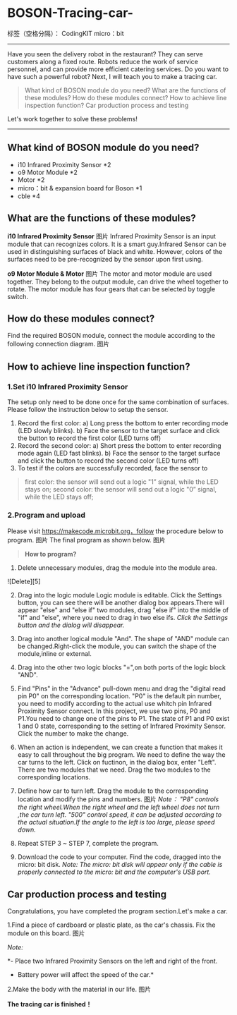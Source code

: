 # BOSON-Tracing-car-
标签（空格分隔）： CodingKIT micro：bit

---

Have you seen the delivery robot in the restaurant? They can serve customers along a fixed route. Robots reduce the work of service personnel, and can provide more efficient catering services. Do you want to have such a powerful robot?
Next, I will teach you to make a tracing car.
>What kind of BOSON module do you need?
>What are the functions of these modules?
>How do these modules connect?
>How to achieve line inspection function?
>Car production process and testing

Let's work together to solve these problems!

---
## **What kind of BOSON module do you need?**

 - i10 Infrared Proximity Sensor  *2 
 - o9 Motor Module  *2
 - Motor  *2
 - micro：bit & expansion board for Boson  *1
 - cble  *4
 
## **What are the functions of these modules?**

**i10 Infrared Proximity Sensor**
图片
Infrared Proximity Sensor is an input module that can recognizes colors. It is a smart guy.Infrared Sensor can be used in distinguishing surfaces of black and white. However, colors of the surfaces need to be pre-recognized by the sensor upon first using. 

**o9 Motor Module & Motor**
图片
The motor and motor module are used together. They belong to the output module, can drive the wheel together to rotate. The motor module has four gears that can be selected by toggle switch.
## **How do these modules connect?**

Find the required BOSON module, connect the module according to the following connection diagram.
图片

## **How to achieve line inspection function?**

### **1.Set i10 Infrared Proximity Sensor**
The setup only need to be done once for the same combination of surfaces. Please follow the instruction below to setup the sensor. 

 1. Record the first color: 
  a)	Long press the bottom to enter recording mode (LED slowly blinks). 
b)	Face the sensor to the target surface and click the button to record the first color (LED turns off) 
 2. Record the second color:
 a)	Short press the bottom to enter recording mode again (LED fast blinks).
b)	Face the sensor to the target surface and click the button to record the second color (LED turns off) 
 3. To test if the colors are successfully recorded, face the sensor to
>first color: the sensor will send out a logic "1” signal, while the LED stays on;
>second color: the sensor will send out a logic "0” signal, while the LED stays off; 

### **2.Program and upload**

Please visit https://makecode.microbit.org，follow the procedure below to program.
图片
The final program as shown below.
图片

 > **How to program?**

 1. Delete unnecessary modules, drag the module into the module area.

  ![Delete][5]

 2. Drag into the logic module
 Logic module is editable. Click the Settings button, you can see there will be another dialog box appears.There will appear "else" and "else if" two modules, drag "else if" into the middle of "if" and "else", where you need to drag in two else ifs.
*Click the Settings button and the dialog will disappear.*

 3. Drag into another logical module "And".
 The shape of "AND" module can be changed.Right-click the module, you can switch the shape of the module,inline or external.

 4. Drag into the other two logic blocks "=",on both ports of the logic block "AND".
 5. Find "Pins" in the "Advance" pull-down menu and drag the "digital read pin P0" on the corresponding location.
 "P0" is the default pin number, you need to modify according to the actual use whitch pin Infrared Proximity Sensor connect.
In this project, we use two pins, P0 and P1.You need to change one of the pins to P1.
The state of P1 and P0 exist 1 and 0 state, corresponding to the setting of Infrared Proximity Sensor. Click the number to make the change.

 6. When an action is independent, we can create a function that makes it easy to call throughout the big program. We need to define the way the car turns to the left. Click on fuctinon, in the dialog box, enter "Left".
 There are two modules that we need.
 Drag the two modules to the corresponding locations.

 7. Define how car to turn left. Drag the module to the corresponding location and modify the pins and numbers.
 图片
 *Note： "P8" controls the right wheel.When the right wheel and the left wheel does not turn ,the car turn left. "500" control speed, it can be adjusted according to the actual situation.If the angle to the left is too large, please speed down.*

 8. Repeat STEP 3 ~ STEP 7, complete the program.

 9. Download the code to your computer.
 Find the code, dragged into the micro: bit disk.
*Note: The micro: bit disk will appear only if the cable is properly connected to the micro: bit and the computer's USB port.*

## **Car production process and testing**
Congratulations, you have completed the program section.Let's make a car.

 1.Find a piece of cardboard or plastic plate, as the car's chassis. Fix the module on this board.
 图片
 
 *Note:*
 
 *- Place two Infrared Proximity Sensors on the left and right of the front.
 - Battery power will affect the speed of the car.*
 
2.Make the body with the material in our life.
图片

**The tracing car is finished！**
